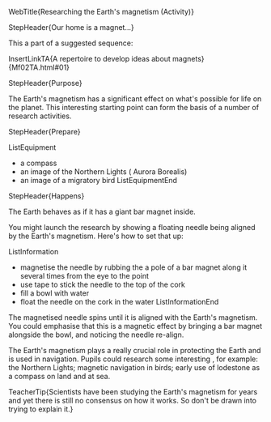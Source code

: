 WebTitle{Researching the Earth&apos;s magnetism (Activity)}

StepHeader{Our home is a magnet&hellip;}

This a part of a suggested sequence:

InsertLinkTA{A repertoire to develop ideas about magnets}{Mf02TA.html#01}

StepHeader{Purpose}

The Earth&apos;s magnetism has a significant effect on what&apos;s possible for life on the planet. This interesting starting point can form the basis of a number of research activities.

StepHeader{Prepare}

ListEquipment
- a compass
- an image of the Northern Lights ( Aurora Borealis)
- an image of a migratory bird
ListEquipmentEnd


StepHeader{Happens}

The Earth behaves as if it has a giant bar magnet inside.

You might launch the research by showing a floating needle being aligned by the Earth&apos;s magnetism. Here&apos;s how to set that up:

ListInformation
- magnetise the needle by rubbing the a pole of a bar magnet along it several times from the eye to the point
- use tape to stick the needle to the top of the cork
- fill a bowl with water
- float the needle on the cork in the water
ListInformationEnd

The magnetised needle spins until it is aligned with the Earth&apos;s magnetism. You could emphasise that this is a magnetic effect by bringing a bar magnet alongside the bowl, and noticing the needle re-align.

The Earth&apos;s magnetism plays a really crucial role in protecting the Earth and is used in navigation.  Pupils could research some interesting , for example: the Northern Lights; magnetic navigation in birds; early use of lodestone as a compass on land and at sea.

TeacherTip{Scientists have been studying the Earth&apos;s magnetism for years and yet there is still no consensus on how it works. So don&apos;t be drawn into trying to explain it.}
